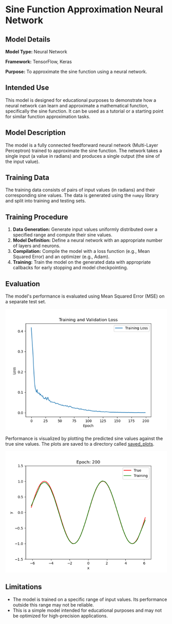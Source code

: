 # Sine Function Approximation Neural Network

## Model Details
**Model Type:** Neural Network

**Framework:** TensorFlow, Keras

**Purpose:** To approximate the sine function using a neural network.


## Intended Use
This model is designed for educational purposes to demonstrate how a neural network can learn and approximate a mathematical function, specifically the sine function. It can be used as a tutorial or a starting point for similar function approximation tasks.

## Model Description
The model is a fully connected feedforward neural network (Multi-Layer Perceptron) trained to approximate the sine function. The network takes a single input (a value in radians) and produces a single output (the sine of the input value).

## Training Data
The training data consists of pairs of input values (in radians) and their corresponding sine values. The data is generated using the `numpy` library and split into training and testing sets.

## Training Procedure
1. **Data Generation:** Generate input values uniformly distributed over a specified range and compute their sine values.
2. **Model Definition:** Define a neural network with an appropriate number of layers and neurons.
3. **Compilation:** Compile the model with a loss function (e.g., Mean Squared Error) and an optimizer (e.g., Adam).
4. **Training:** Train the model on the generated data with appropriate callbacks for early stopping and model checkpointing.



## Evaluation
The model's performance is evaluated using Mean Squared Error (MSE) on a separate test set. 

![Alt text](model_performance.png)

Performance is visualized by plotting the predicted sine values against the true sine values. The plots are saved to a directory called [saved_plots](saved_plots).


![Alt text](saved_plots/plot_epoch_199.png)

## Limitations
- The model is trained on a specific range of input values. Its performance outside this range may not be reliable.
- This is a simple model intended for educational purposes and may not be optimized for high-precision applications.


